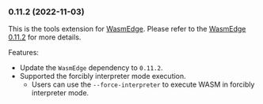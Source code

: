 ### 0.11.2 (2022-11-03)

This is the tools extension for [WasmEdge](https://github.com/WasmEdge/WasmEdge).
Please refer to the [WasmEdge 0.11.2](https://github.com/WasmEdge/WasmEdge/releases/tag/0.11.2) for more details.

Features:

* Update the `WasmEdge` dependency to `0.11.2`.
* Supported the forcibly interpreter mode execution.
  * Users can use the `--force-interpreter` to execute WASM in forcibly interpreter mode.
